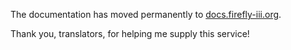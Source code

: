 The documentation has moved permanently to [docs.firefly-iii.org](https://docs.firefly-iii.org/firefly-iii/concepts/budgets/).

Thank you, translators, for helping me supply this service!
